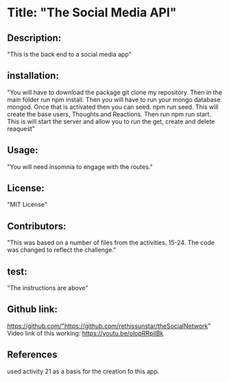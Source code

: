 
# Title: "The Social Media API"
 ## Description: 
"This is the back end to a social media app"

 ## installation: 
"You will have to download the package git clone my repository.  Then in the main folder run npm install.  Then you will have to run your mongo database mongod. Once that is activated then you can seed.  npm run seed.  This will create the base users, Thoughts and Reactions. Then run npm run start.  This is will start the server and allow you to run the get, create and delete reaquest"

 ## Usage: 
"You will need insomnia to engage with the routes."

 ## License: 
"MIT License"

 ## Contributors: 
"This was based on a number of files from the activities. 15-24.  The code was changed to reflect the challenge."

 ## test: 
"The instructions are above"

 ## Github link: 
https://github.com/"https://github.com/rethissunstar/theSocialNetwork"
Video link of this working: https://youtu.be/olopRRpilBk

## References
used activity 21 as a basis for the creation fo this app.

